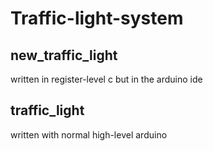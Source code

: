 # Traffic-light-system

## new_traffic_light
written in register-level c but in the arduino ide

## traffic_light
written with normal high-level arduino

